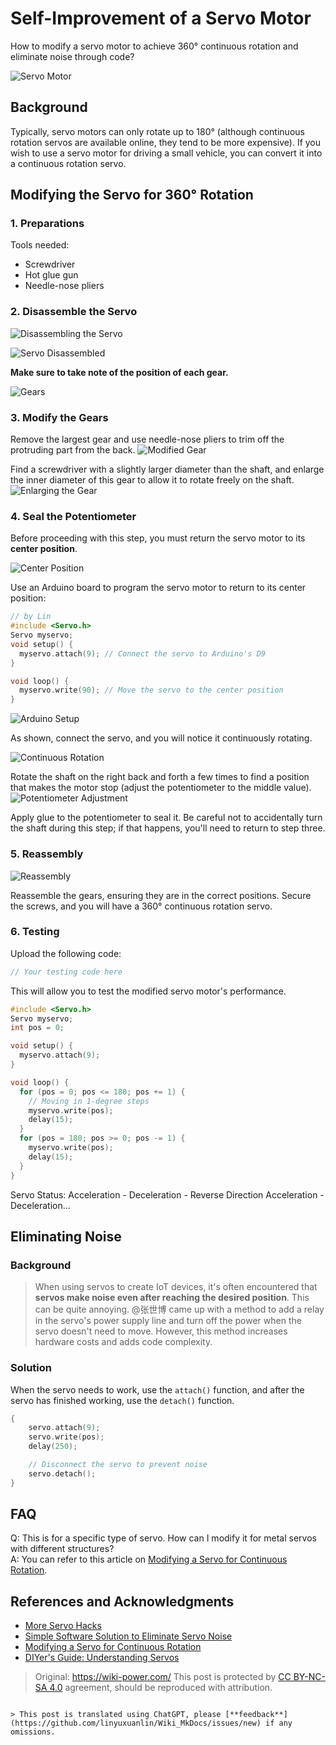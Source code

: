 # Self-Improvement of a Servo Motor

How to modify a servo motor to achieve 360° continuous rotation and eliminate noise through code?

![Servo Motor](https://media.wiki-power.com/img/2218072-04cbc8eb7ac10ddc.jpg)

## Background

Typically, servo motors can only rotate up to 180° (although continuous rotation servos are available online, they tend to be more expensive). If you wish to use a servo motor for driving a small vehicle, you can convert it into a continuous rotation servo.

## Modifying the Servo for 360° Rotation

### 1. Preparations

Tools needed:

- Screwdriver
- Hot glue gun
- Needle-nose pliers

### 2. Disassemble the Servo

![Disassembling the Servo](https://media.wiki-power.com/img/2218072-7bc137198ac65914.jpg)

![Servo Disassembled](https://media.wiki-power.com/img/2218072-ce45e1ce8a869ed2.jpg)

**Make sure to take note of the position of each gear.**

![Gears](https://media.wiki-power.com/img/2218072-f81faeac715a89f7.jpg)

### 3. Modify the Gears

Remove the largest gear and use needle-nose pliers to trim off the protruding part from the back. ![Modified Gear](https://media.wiki-power.com/img/2218072-2fab2f9620b5efb2.jpg)

Find a screwdriver with a slightly larger diameter than the shaft, and enlarge the inner diameter of this gear to allow it to rotate freely on the shaft. ![Enlarging the Gear](https://media.wiki-power.com/img/2218072-b5de55e257df450e.jpg)

### 4. Seal the Potentiometer

Before proceeding with this step, you must return the servo motor to its **center position**.

![Center Position](https://media.wiki-power.com/img/2218072-3f7127da4c2c8d88.jpg)

Use an Arduino board to program the servo motor to return to its center position:

```cpp
// by Lin
#include <Servo.h>
Servo myservo;
void setup() {
  myservo.attach(9); // Connect the servo to Arduino's D9
}

void loop() {
  myservo.write(90); // Move the servo to the center position
}
```

![Arduino Setup](https://media.wiki-power.com/img/2218072-41374b07e5f87b06.png)

As shown, connect the servo, and you will notice it continuously rotating.

![Continuous Rotation](https://media.wiki-power.com/img/2218072-04e91993e3d57d4d.jpg)

Rotate the shaft on the right back and forth a few times to find a position that makes the motor stop (adjust the potentiometer to the middle value). ![Potentiometer Adjustment](https://media.wiki-power.com/img/2218072-964d07b3c4c304d4.jpg)

Apply glue to the potentiometer to seal it. Be careful not to accidentally turn the shaft during this step; if that happens, you'll need to return to step three.

### 5. Reassembly

![Reassembly](https://media.wiki-power.com/img/2218072-d0aec7a2cb430e4c.jpg)

Reassemble the gears, ensuring they are in the correct positions. Secure the screws, and you will have a 360° continuous rotation servo.

### 6. Testing

Upload the following code:

```cpp
// Your testing code here
```

This will allow you to test the modified servo motor's performance.

```cpp
#include <Servo.h>
Servo myservo;
int pos = 0;

void setup() {
  myservo.attach(9);
}

void loop() {
  for (pos = 0; pos <= 180; pos += 1) {
    // Moving in 1-degree steps
    myservo.write(pos);
    delay(15);
  }
  for (pos = 180; pos >= 0; pos -= 1) {
    myservo.write(pos);
    delay(15);
  }
}
```

Servo Status: Acceleration - Deceleration - Reverse Direction Acceleration - Deceleration...

## Eliminating Noise

### Background

> When using servos to create IoT devices, it's often encountered that **servos make noise even after reaching the desired position**. This can be quite annoying. @张世博 came up with a method to add a relay in the servo's power supply line and turn off the power when the servo doesn't need to move. However, this method increases hardware costs and adds code complexity.

### Solution

When the servo needs to work, use the `attach()` function, and after the servo has finished working, use the `detach()` function.

```cpp
{
    servo.attach(9);
    servo.write(pos);
    delay(250);

    // Disconnect the servo to prevent noise
    servo.detach();
}
```

## FAQ

Q: This is for a specific type of servo. How can I modify it for metal servos with different structures?  
A: You can refer to this article on [Modifying a Servo for Continuous Rotation](https://www.geek-workshop.com/thread-14885-1-1.html).

## References and Acknowledgments

- [More Servo Hacks](https://mp.weixin.qq.com/s?__biz=MjM5MzUzODg2NA==&mid=2652149326&idx=1&sn=1760691e14cd110345f1847658acefd3&mpshare=1&scene=1&srcid=1003cUr6AYjfze46sYqMbGmP#rd)
- [Simple Software Solution to Eliminate Servo Noise](https://blog.vvzero.com/2018/04/13/servo-without-ringing-by-software/)
- [Modifying a Servo for Continuous Rotation](https://www.geek-workshop.com/thread-14885-1-1.html)
- [DIYer's Guide: Understanding Servos](https://www.guokr.com/article/5292/)

> Original: <https://wiki-power.com/>
> This post is protected by [CC BY-NC-SA 4.0](https://creativecommons.org/licenses/by/4.0/deed.en) agreement, should be reproduced with attribution.

```

> This post is translated using ChatGPT, please [**feedback**](https://github.com/linyuxuanlin/Wiki_MkDocs/issues/new) if any omissions.
```
